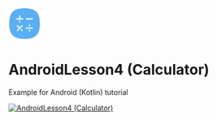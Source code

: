 <br/>
 

 
  <img src="Logo.svg" alt="Screen" width="12.5%" height="12.5%"> <h1>AndroidLesson4 (Calculator)</h1>

  
  Example for Android (Kotlin) tutorial 



[![ AndroidLesson4 (Calculator) ](https://img.youtube.com/vi/XGMv1TvTFMI/0.jpg)](http://www.youtube.com/watch?v=XGMv1TvTFMI)

<br/>